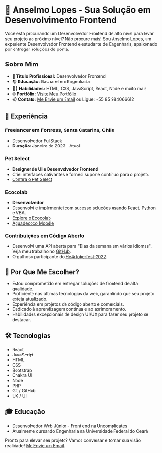 # 🚀 Anselmo Lopes - Sua Solução em Desenvolvimento Frontend

Você está procurando um Desenvolvedor Frontend de alto nível para levar seu projeto ao próximo nível? Não procure mais! Sou Anselmo Lopes, um experiente Desenvolvedor Frontend e estudante de Engenharia, apaixonado por entregar soluções de ponta.

## Sobre Mim

- 💼 **Título Profissional:** Desenvolvedor Frontend
- 📚 **Educação:** Bacharel em Engenharia
- 👨‍💻 **Habilidades:** HTML, CSS, JavaScript, React, Node e muito mais
- 🌐 **Portfólio:** [Visite Meu Portfólio](http://lpxsbr.site)
- 📫 **Contato:** [Me Envie um Email](mailto:anselmolopes.an@gmail.com) ou Ligue: +55 85 984066612

## 💼 Experiência

### Freelancer em Fortress, Santa Catarina, Chile
- Desenvolvedor FullStack
- **Duração:** Janeiro de 2023 - Atual

### Pet Select
- **Designer de UI e Desenvolvedor Frontend**
- Criei interfaces cativantes e forneci suporte contínuo para o projeto.
- [Confira o Pet Select](https://petselect.com.br/)

### Ecocolab
- **Desenvolvedor**
- Desenvolvi e implementei com sucesso soluções usando React, Python e VBA.
- [Explore o Ecocolab](https://ecocolab-site.vercel.app/)
- [Aguadecoco Moodle](https://moodle.aguadecoco.com.br/)

### Contribuições em Código Aberto
- Desenvolvi uma API aberta para "Dias da semana em vários idiomas". Veja meu trabalho no [GitHub](https://github.com/LpxsBr/json-dates).
- Orgulhoso participante do [He4rtoberfest-2022](https://github.com/LpxsBr/he4rtoberfest2022).

## 🚀 Por Que Me Escolher?

- Estou comprometido em entregar soluções de frontend de alta qualidade.
- Proficiente nas últimas tecnologias da web, garantindo que seu projeto esteja atualizado.
- Experiência em projetos de código aberto e comerciais.
- Dedicado à aprendizagem contínua e ao aprimoramento.
- Habilidades excepcionais de design UI/UX para fazer seu projeto se destacar.

## 🛠️ Tecnologias

- React
- JavaScript
- HTML
- CSS
- Bootstrap
- Chakra UI
- Node
- PHP
- Git / GitHub
- UX / UI

## 🎓 Educação

- Desenvolvedor Web Júnior - Front end na Uncomplicates
- Atualmente cursando Engenharia na Universidade Federal do Ceará

Pronto para elevar seu projeto? Vamos conversar e tornar sua visão realidade! [Me Envie um Email](mailto:anselmolopes.an@gmail.com).